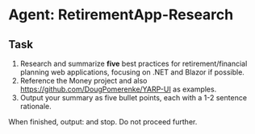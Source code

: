 # Agent: RetirementApp-Research

## Task

1. Research and summarize **five** best practices for retirement/financial planning web applications, focusing on .NET and Blazor if possible.
2. Reference the Money project and also https://github.com/DougPomerenke/YARP-UI as examples.
3. Output your summary as five bullet points, each with a 1-2 sentence rationale.

When finished, output: <!-- STEP 1 COMPLETE --> and stop. Do not proceed further.
